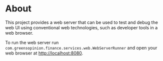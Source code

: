 # About

This project provides a web server that can be used to test and debug the web UI using conventional web technologies, such as developer tools in a web browser.

To run the web server run `com.greensopinion.finance.services.web.WebServerRunner` and open your web browser at <http://localhost:8080>.

 
